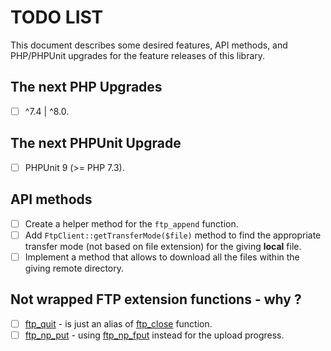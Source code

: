 # TODO LIST

This document describes some desired features, API methods, and PHP/PHPUnit upgrades for the feature releases of this library.

## The next PHP Upgrades

- [ ] ^7.4 | ^8.0.

## The next PHPUnit Upgrade

- [ ] PHPUnit 9 (>= PHP 7.3).

## API methods

- [ ] Create a helper method for the `ftp_append` function.
- [ ] Add `FtpClient::getTransferMode($file)` method to find the appropriate transfer mode (not based on file extension) for the giving **local** file.
- [ ] Implement a method that allows to download all the files within the giving remote directory.

## Not wrapped FTP extension functions - why ?

- [ ] [ftp_quit](https://www.php.net/manual/en/function.ftp-quit.php) - is just an alias of [ftp_close](https://www.php.net/manual/en/function.ftp-close.php) function.
- [ ] [ftp_np_put](https://www.php.net/manual/en/function.ftp-nb-put.php) - using [ftp_np_fput](https://www.php.net/manual/en/function.ftp-nb-fput.php) instead for the upload progress.
